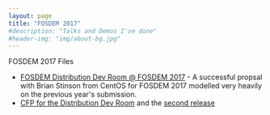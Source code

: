 ```yaml
---
layout: page
title: "FOSDEM 2017"
#description: "Talks and Demos I've done"
#header-img: "img/about-bg.jpg"
---
```


FOSDEM 2017 Files

* [FOSDEM Distribution Dev Room @ FOSDEM 2017](fosdem-2017-distribution-devroom) - A successful propsal with Brian Stinson from CentOS for FOSDEM 2017 modelled very heavily on the previous year's submission.
* [CFP for the Distribution Dev Room](cfp) and the [second release](cfp2)
